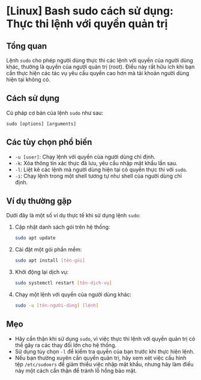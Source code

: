 # [Linux] Bash sudo cách sử dụng: Thực thi lệnh với quyền quản trị

## Tổng quan
Lệnh `sudo` cho phép người dùng thực thi các lệnh với quyền của người dùng khác, thường là quyền của người quản trị (root). Điều này rất hữu ích khi bạn cần thực hiện các tác vụ yêu cầu quyền cao hơn mà tài khoản người dùng hiện tại không có.

## Cách sử dụng
Cú pháp cơ bản của lệnh `sudo` như sau:
```
sudo [options] [arguments]
```

## Các tùy chọn phổ biến
- `-u [user]`: Chạy lệnh với quyền của người dùng chỉ định.
- `-k`: Xóa thông tin xác thực đã lưu, yêu cầu nhập mật khẩu lần sau.
- `-l`: Liệt kê các lệnh mà người dùng hiện tại có quyền thực thi với `sudo`.
- `-i`: Chạy lệnh trong một shell tương tự như shell của người dùng chỉ định.

## Ví dụ thường gặp
Dưới đây là một số ví dụ thực tế khi sử dụng lệnh `sudo`:

1. Cập nhật danh sách gói trên hệ thống:
   ```bash
   sudo apt update
   ```

2. Cài đặt một gói phần mềm:
   ```bash
   sudo apt install [tên-gói]
   ```

3. Khởi động lại dịch vụ:
   ```bash
   sudo systemctl restart [tên-dịch-vụ]
   ```

4. Chạy một lệnh với quyền của người dùng khác:
   ```bash
   sudo -u [tên-người-dùng] [lệnh]
   ```

## Mẹo
- Hãy cẩn thận khi sử dụng `sudo`, vì việc thực thi lệnh với quyền quản trị có thể gây ra các thay đổi lớn cho hệ thống.
- Sử dụng tùy chọn `-l` để kiểm tra quyền của bạn trước khi thực hiện lệnh.
- Nếu bạn thường xuyên cần quyền quản trị, hãy xem xét việc cấu hình tệp `/etc/sudoers` để giảm thiểu việc nhập mật khẩu, nhưng hãy làm điều này một cách cẩn thận để tránh lỗ hổng bảo mật.